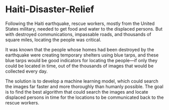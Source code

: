 # Haiti-Disaster-Relief
Following the Haiti earthquake, rescue workers, mostly from the United States military, needed to get food and water to the displaced persons. But with destroyed communications, impassable roads, and thousands of square miles, locating the people was critical.

It was known that the people whose homes had been destroyed by the earthquake were creating temporary shelters using blue tarps, and these blue tarps would be good indicators for locating the people—if only they could be located in time, out of the thousands of images that would be collected every day.

The solution is to develop a machine learning model, which could search the images far faster and more thoroughly than humanly possible. The goal is to find the best algorithm that could search the images and locate displaced persons in time for the locations to be communicated back to the rescue workers.
